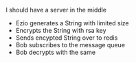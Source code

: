 I should have a server in the middle

- Ezio generates a String with limited size
- Encrypts the String with rsa key
- Sends encypted String over to redis
- Bob subscribes to the message queue
- Bob decrypts with the same